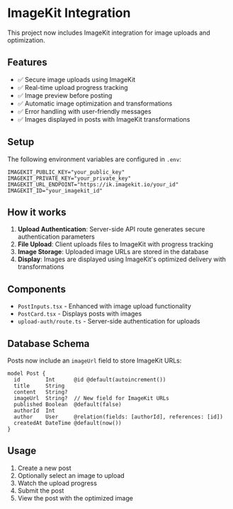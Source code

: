 # ImageKit Integration

This project now includes ImageKit integration for image uploads and optimization.

## Features

- ✅ Secure image uploads using ImageKit
- ✅ Real-time upload progress tracking
- ✅ Image preview before posting
- ✅ Automatic image optimization and transformations
- ✅ Error handling with user-friendly messages
- ✅ Images displayed in posts with ImageKit transformations

## Setup

The following environment variables are configured in `.env`:

```
IMAGEKIT_PUBLIC_KEY="your_public_key"
IMAGEKIT_PRIVATE_KEY="your_private_key"
IMAGEKIT_URL_ENDPOINT="https://ik.imagekit.io/your_id"
IMAGEKIT_ID="your_imagekit_id"
```

## How it works

1. **Upload Authentication**: Server-side API route generates secure authentication parameters
2. **File Upload**: Client uploads files to ImageKit with progress tracking
3. **Image Storage**: Uploaded image URLs are stored in the database
4. **Display**: Images are displayed using ImageKit's optimized delivery with transformations

## Components

- `PostInputs.tsx` - Enhanced with image upload functionality
- `PostCard.tsx` - Displays posts with images
- `upload-auth/route.ts` - Server-side authentication for uploads

## Database Schema

Posts now include an `imageUrl` field to store ImageKit URLs:

```prisma
model Post {
  id        Int      @id @default(autoincrement())
  title     String
  content   String?
  imageUrl  String?  // New field for ImageKit URLs
  published Boolean  @default(false)
  authorId  Int
  author    User     @relation(fields: [authorId], references: [id])
  createdAt DateTime @default(now())
}
```

## Usage

1. Create a new post
2. Optionally select an image to upload
3. Watch the upload progress
4. Submit the post
5. View the post with the optimized image
